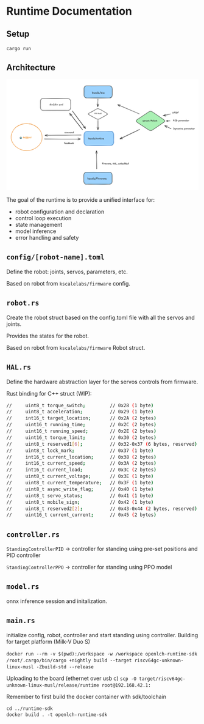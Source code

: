 # Runtime Documentation

## Setup

```bash
cargo run
```

## Architecture

<img src="public/runtime.png" alt="Runtime Architecture">

The goal of the runtime is to provide a unified interface for:

- robot configuration and declaration
- control loop execution
- state management
- model inference
- error handling and safety

## `config/[robot-name].toml`

Define the robot: joints, servos, parameters, etc.

Based on robot from `kscalelabs/firmware` config.

## `robot.rs`

Create the robot struct based on the config.toml file with all the servos and joints.

Provides the states for the robot.

Based on robot from `kscalelabs/firmware` Robot struct.

## `HAL.rs`

Define the hardware abstraction layer for the servos controls from firmware.

Rust binding for C++ struct (WIP):

```bash
//     uint8_t torque_switch;         // 0x28 (1 byte)
//     uint8_t acceleration;          // 0x29 (1 byte)
//     int16_t target_location;       // 0x2A (2 bytes)
//     uint16_t running_time;         // 0x2C (2 bytes)
//     uint16_t running_speed;        // 0x2E (2 bytes)
//     uint16_t torque_limit;         // 0x30 (2 bytes)
//     uint8_t reserved1[6];          // 0x32-0x37 (6 bytes, reserved)
//     uint8_t lock_mark;             // 0x37 (1 byte)
//     int16_t current_location;      // 0x38 (2 bytes)
//     int16_t current_speed;         // 0x3A (2 bytes)
//     int16_t current_load;          // 0x3C (2 bytes)
//     uint8_t current_voltage;       // 0x3E (1 byte)
//     uint8_t current_temperature;   // 0x3F (1 byte)
//     uint8_t async_write_flag;      // 0x40 (1 byte)
//     uint8_t servo_status;          // 0x41 (1 byte)
//     uint8_t mobile_sign;           // 0x42 (1 byte)
//     uint8_t reserved2[2];          // 0x43-0x44 (2 bytes, reserved)
//     uint16_t current_current;      // 0x45 (2 bytes)
```

## `controller.rs`

`StandingControllerPID` -> controller for standing using pre-set positions and PID controller

`StandingControllerPPO` -> controller for standing using PPO model

## `model.rs`

onnx inference session and initalization.

## `main.rs`

initialize config, robot, controller and start standing using controller.
Building for target platform (Milk-V Duo S)

`docker run --rm -v $(pwd):/workspace -w /workspace openlch-runtime-sdk /root/.cargo/bin/cargo +nightly build --target riscv64gc-unknown-linux-musl -Zbuild-std --release`

Uploading to the board (ethernet over usb c)
`scp -O target/riscv64gc-unknown-linux-musl/release/runtime root@192.168.42.1:`

Remember to first build the docker container with sdk/toolchain

```
cd ../runtime-sdk
docker build . -t openlch-runtime-sdk
```

